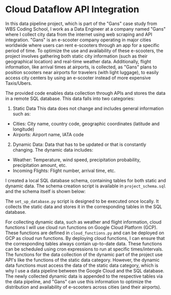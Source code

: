 # Cloud Dataflow API Integration

In this data pipeline project, which is part of the "Gans" case study from WBS Coding School, I work as a Data Engineer at a company named "Gans" where I collect city data from the internet using web scraping and API integration. "Gans" is an e-scooter company operating in major cities worldwide where users can rent e-scooters through an app for a specific period of time. To optimize the use and availability of these e-scooters, the project involves gathering both static city information (such as their geographical location) and real-time weather data. Additionally, flight information, like arrival times at airports, is collected, as "Gans" plans to position scooters near airports for travelers (with light luggage), to easily access city centers by using an e-scooter instead of more expensive Taxis/Ubers.

The provided code enables data collection through APIs and stores the data in a remote SQL database. This data falls into two categories:

1. Static Data
  This data does not change and includes general information such as:
  - Cities: City name, country code, geographic coordinates (latitude and longitude)
  - Airports: Airport name, IATA code


2. Dynamic Data:
  Data that has to be updated or that is constantly changing. The dynamic data includes:
  - Weather: Temperature, wind speed, precipitation probability, precipitation amount, etc.
  - Incoming Flights: Flight number, arrival time, etc.

I created a local SQL database schema, containing tables for both static and dynamic data. The schema creation script is available in `project_schema.sql` and the schema itself is shown below:

<picture>
  <source media="(prefers-color-scheme: dark)" srcset="https://github.com/acejolanda/Cloud-Dataflow-API-Integration/blob/main/schema.pdf">
</picture>

The `set_up_database.py` script is designed to be executed once locally. It collects the static data and stores it in the corresponding tables in the SQL database.

For collecting dynamic data, such as weather and flight information, cloud functions I will use cloud run functions on Google Cloud Platform (GCP). These functions are defined in `cloud_functions.py` and can be deployed on GCP as cloud run functions. By deploying cloud functions, I can ensure that the corresponding tables always contain up-to-date data.
These functions can be scheduled using cron expressions to run at specific times/intervals. The functions for the data collection of the dynamic part of the project use API's like the functions of the static data category. However, the dynamic data functions must access the data of the static data category, which is why I use a data pipeline between the Google Cloud and the SQL database.
The newly collected dynamic data is appended to the respective tables via the data pipeline, and "Gans" can use this information to optimize the distribution and availability of e-scooters across cities (and their airports).
